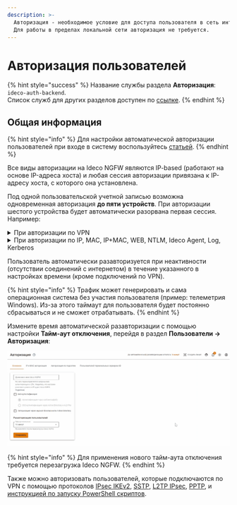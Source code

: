 ```yaml
---
description: >-
  Авторизация - необходимое условие для доступа пользователя в сеть интернет.
  Для работы в пределах локальной сети авторизация не требуется.
---
```


# Авторизация пользователей

{% hint style="success" %}
Название службы раздела **Авторизация**: `ideco-auth-backend`. \
Список служб для других разделов доступен по [ссылке](/settings/server-management/terminal.md).
{% endhint %}

## Общая информация

{% hint style="info" %}
Для настройки автоматической авторизации пользователей при входе в систему воспользуйтесь [статьей](/recipes/popular-recipes/auto-authorization-linux.md).
{% endhint %}

Все виды авторизации на Ideco NGFW являются IP-based (работают на основе IP-адреса хоста) и любая сессия авторизации привязана к IP-адресу хоста, с которого она установлена.

Под одной пользовательской учетной записью возможна одновременная авторизация **до пяти устройств**. При авторизации шестого устройства будет автоматически разорвана первая сессия. Например:

<details>

<summary>При авторизации по VPN</summary>

Если при авторизации первой сессии использовался VPN, включая Ideco Agent, то при попытке входа в шестую сессию пользователь будет авторизован, а первая сессия будет автоматически разорвана.

</details>

<details>

<summary>При авторизации по IP, MAC, IP+MAC, WEB, NTLM, Ideco Agent, Log, Kerberos</summary>

Если в первой сессии использовались методы авторизации IP, MAC, IP+MAC, WEB, NTLM, Ideco Agent, Log, Kerberos, то в шестой сессии пользователь проходит авторизацию. При этом статус первой сессии в разделе [**Авторизованные пользователи**](/settings/monitor/authorized-users.md) будет обозначаться иконкой ![](/.gitbook/assets/icon-autho-user2.png), сигнализирующей, что сессия вышла за пределы лицензии и будет автоматически разорвана.

Если разорвать шестую сессию, то первая сессия снова станет активной, а иконка исчезнет.

</details>

Пользователь автоматически разавторизуется при неактивности (отсутствии соединений с интернетом) в течение указанного в настройках времени (кроме подключений по VPN). 

{% hint style="info" %}
Трафик может генерировать и сама операционная система без участия пользователя (пример: телеметрия Windows). Из-за этого таймаут для пользователя будет постоянно сбрасываться и не сможет отрабатывать.
{% endhint %}

Измените время автоматической разавторизации с помощью настройки **Тайм-аут отключения**, перейдя в раздел **Пользователи -> Авторизация**:

![](/.gitbook/assets/time_out_01.gif)

<!-- В нижней части формы в раскрывающемся списке выберите требуемое значение **Тайм-аута отключения**. -->

{% hint style="info" %}
Для применения нового тайм-аута отключения требуется перезагрузка Ideco NGFW.
{% endhint %}

Также можно авторизовать пользователей, которые подключаются по VPN с помощью протоколов [IPsec IKEv2](vpn-connection/ipsec-ikev2.md), [SSTP](vpn-connection/sstp.md), [L2TP IPsec](vpn-connection/l2tp-ipsec.md), [PPTP](vpn-connection/pptp.md), и [инструкцией по запуску PowerShell скриптов](vpn-connection/running-powershell-scripts.md).